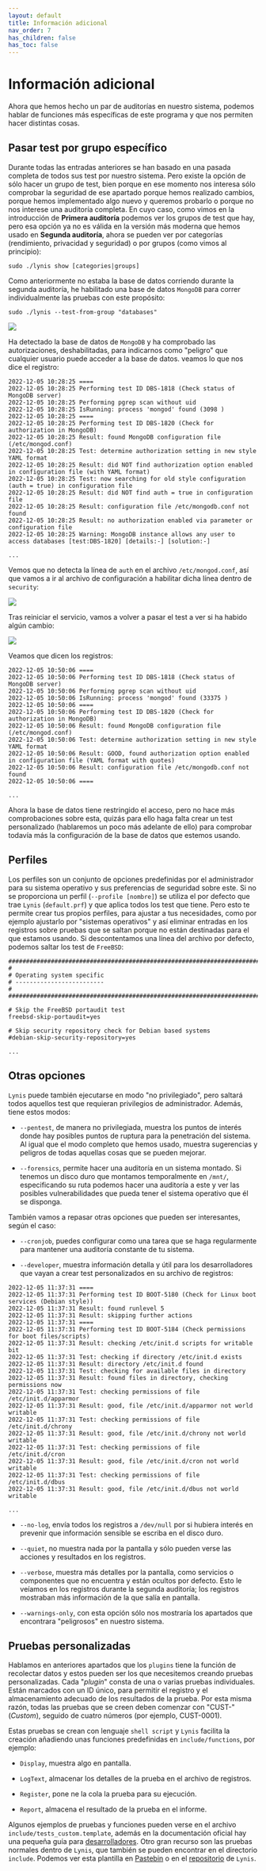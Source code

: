 ```yaml
---
layout: default
title: Información adicional
nav_order: 7
has_children: false
has_toc: false
---
```


# Información adicional

Ahora que hemos hecho un par de auditorías en nuestro sistema, podemos hablar de funciones más específicas de este programa y que nos permiten hacer distintas cosas.


## Pasar test por grupo específico

Durante todas las entradas anteriores se han basado en una pasada completa de todos sus test por nuestro sistema. Pero existe la opción de sólo hacer un grupo de test, bien porque en ese momento nos interesa sólo comprobar la seguridad de ese apartado porque hemos realizado cambios, porque hemos implementado algo nuevo y queremos probarlo o porque no nos interese una auditoría completa. En cuyo caso, como vimos en la introducción de **Primera auditoría** podemos ver los grupos de test que hay, pero esa opción ya no es válida en la versión más moderna que hemos usado en **Segunda auditoría**, ahora se pueden ver por categorías (rendimiento, privacidad y seguridad) o por grupos (como vimos al principio):

~~~
sudo ./lynis show [categories|groups]
~~~

Como anteriormente no estaba la base de datos corriendo durante la segunda auditoría, he habilitado una base de datos `MongoDB` para correr individualmente las pruebas con este propósito:

~~~
sudo ./lynis --test-from-group "databases"
~~~ 

<img src="https://raw.githubusercontent.com/crivmar/crivmar-lynis.github.io/main/assets/images/91.png"/>

Ha detectado la base de datos de `MongoDB` y ha comprobado las autorizaciones, deshabilitadas, para indicarnos como "peligro" que cualquier usuario puede acceder a la base de datos. veamos lo que nos dice el registro:

~~~
2022-12-05 10:28:25 ====
2022-12-05 10:28:25 Performing test ID DBS-1818 (Check status of MongoDB server)
2022-12-05 10:28:25 Performing pgrep scan without uid
2022-12-05 10:28:25 IsRunning: process 'mongod' found (3098 )
2022-12-05 10:28:25 ====
2022-12-05 10:28:25 Performing test ID DBS-1820 (Check for authorization in MongoDB)
2022-12-05 10:28:25 Result: found MongoDB configuration file (/etc/mongod.conf)
2022-12-05 10:28:25 Test: determine authorization setting in new style YAML format
2022-12-05 10:28:25 Result: did NOT find authorization option enabled in configuration file (with YAML format)
2022-12-05 10:28:25 Test: now searching for old style configuration (auth = true) in configuration file
2022-12-05 10:28:25 Result: did NOT find auth = true in configuration file
2022-12-05 10:28:25 Result: configuration file /etc/mongodb.conf not found
2022-12-05 10:28:25 Result: no authorization enabled via parameter or configuration file
2022-12-05 10:28:25 Warning: MongoDB instance allows any user to access databases [test:DBS-1820] [details:-] [solution:-]

...
~~~

Vemos que no detecta la línea de `auth` en el archivo `/etc/mongod.conf`, así que vamos a ir al archivo de configuración a habilitar dicha línea dentro de `security`:


<img src="https://raw.githubusercontent.com/crivmar/crivmar-lynis.github.io/main/assets/images/92.png"/>

Tras reiniciar el servicio, vamos a volver a pasar el test a ver si ha habido algún cambio:

<img src="https://raw.githubusercontent.com/crivmar/crivmar-lynis.github.io/main/assets/images/93.png"/>


Veamos que dicen los registros:

~~~
2022-12-05 10:50:06 ====
2022-12-05 10:50:06 Performing test ID DBS-1818 (Check status of MongoDB server)
2022-12-05 10:50:06 Performing pgrep scan without uid
2022-12-05 10:50:06 IsRunning: process 'mongod' found (33375 )
2022-12-05 10:50:06 ====
2022-12-05 10:50:06 Performing test ID DBS-1820 (Check for authorization in MongoDB)
2022-12-05 10:50:06 Result: found MongoDB configuration file (/etc/mongod.conf)
2022-12-05 10:50:06 Test: determine authorization setting in new style YAML format
2022-12-05 10:50:06 Result: GOOD, found authorization option enabled in configuration file (YAML format with quotes)
2022-12-05 10:50:06 Result: configuration file /etc/mongodb.conf not found
2022-12-05 10:50:06 ====

...
~~~

Ahora la base de datos tiene restringido el acceso, pero no hace más comprobaciones sobre esta, quizás para ello haga falta crear un test personalizado (hablaremos un poco más adelante de ello) para comprobar todavía más la configuración de la base de datos que estemos usando.


## Perfiles

Los perfiles son un conjunto de opciones predefinidas por el administrador para su sistema operativo y sus preferencias de seguridad sobre este. Si no se proporciona un perfil (`--profile [nombre]`) se utiliza el por defecto que trae `Lynis` (`default.prf`) y que aplica todos los test que tiene. Pero esto te permite crear tus propios perfiles, para ajustar a tus necesidades, como por ejemplo ajustarlo por "sistemas operativos" y así eliminar entradas en los registros sobre pruebas que se saltan porque no están destinadas para el que estamos usando. Si descontentamos una línea del archivo por defecto, podemos saltar los test de `FreeBSD`:

~~~
#################################################################################
#
# Operating system specific
# -------------------------
#
#################################################################################

# Skip the FreeBSD portaudit test
freebsd-skip-portaudit=yes

# Skip security repository check for Debian based systems
#debian-skip-security-repository=yes

...
~~~

## Otras opciones

`Lynis` puede también ejecutarse en modo "no privilegiado", pero saltará todos aquellos test que requieran privilegios de administrador. Además, tiene estos modos:

- `--pentest`, de manera no privilegiada, muestra los puntos de interés donde hay posibles puntos de ruptura para la penetración del sistema. Al igual que el modo completo que hemos usado, muestra sugerencias y peligros de todas aquellas cosas que se pueden mejorar.

- `--forensics`, permite hacer una auditoría en un sistema montado. Si tenemos un disco duro que montamos temporalmente en `/mnt/`, especificando su ruta podemos hacer una auditoría a este y ver las posibles vulnerabilidades que pueda tener el sistema operativo que él se disponga.


También vamos a repasar otras opciones que pueden ser interesantes, según el caso:

- `--cronjob`, puedes configurar como una tarea que se haga regularmente para mantener una auditoría constante de tu sistema.

- `--developer`, muestra información detalla y útil para los desarrolladores que vayan a crear test personalizados en su archivo de registros:

~~~
2022-12-05 11:37:31 ====
2022-12-05 11:37:31 Performing test ID BOOT-5180 (Check for Linux boot services (Debian style))
2022-12-05 11:37:31 Result: found runlevel 5
2022-12-05 11:37:31 Result: skipping further actions
2022-12-05 11:37:31 ====
2022-12-05 11:37:31 Performing test ID BOOT-5184 (Check permissions for boot files/scripts)
2022-12-05 11:37:31 Result: checking /etc/init.d scripts for writable bit
2022-12-05 11:37:31 Test: checking if directory /etc/init.d exists
2022-12-05 11:37:31 Result: directory /etc/init.d found
2022-12-05 11:37:31 Test: checking for available files in directory
2022-12-05 11:37:31 Result: found files in directory, checking permissions now
2022-12-05 11:37:31 Test: checking permissions of file /etc/init.d/apparmor
2022-12-05 11:37:31 Result: good, file /etc/init.d/apparmor not world writable
2022-12-05 11:37:31 Test: checking permissions of file /etc/init.d/chrony
2022-12-05 11:37:31 Result: good, file /etc/init.d/chrony not world writable
2022-12-05 11:37:31 Test: checking permissions of file /etc/init.d/cron
2022-12-05 11:37:31 Result: good, file /etc/init.d/cron not world writable
2022-12-05 11:37:31 Test: checking permissions of file /etc/init.d/dbus
2022-12-05 11:37:31 Result: good, file /etc/init.d/dbus not world writable

...
~~~

- `--no-log`, envía todos los registros a `/dev/null` por si hubiera interés en prevenir que información sensible se escriba en el disco duro.

- `--quiet`, no muestra nada por la pantalla y sólo pueden verse las acciones y resultados en los registros.

- `--verbose`, muestra más detalles por la pantalla, como servicios o componentes que no encuentra y están ocultos por defecto. Esto le veíamos en los registros durante la segunda auditoría; los registros mostraban más información de la que salía en pantalla.

- `--warnings-only`, con esta opción sólo nos mostraría los apartados que encontrara "peligrosos" en nuestro sistema.


## Pruebas personalizadas

Hablamos en anteriores apartados que los `plugins` tiene la función de recolectar datos y estos pueden ser los que necesitemos creando pruebas personalizadas.
Cada "*plugin*" consta de una o varias pruebas individuales. Están marcados con un ID único, para permitir el registro y el almacenamiento adecuado de los resultados de la prueba. Por esta misma razón, todas las pruebas que se creen deben comenzar con "CUST-" (*Custom*), seguido de cuatro números (por ejemplo, CUST-0001).

Estas pruebas se crean con lenguaje `shell script` y `Lynis` facilita la creación añadiendo unas funciones predefinidas en `include/functions`, por ejemplo:

- `Display`, muestra algo en pantalla.

- `LogText`, almacenar los detalles de la prueba en el archivo de registros.

- `Register`, pone ne la cola la prueba para su ejecución.

- `Report`, almacena el resultado de la prueba en el informe.


Algunos ejemplos de pruebas y funciones pueden verse en el archivo `include/tests_custom.template`, además en la documentación oficial hay una pequeña guía para [desarrolladores](https://cisofy.com/documentation/lynis/plugins/development/). Otro gran recurso son las pruebas normales dentro de `Lynis`, que también se pueden encontrar en el directorio `include`. Podemos ver esta plantilla en [Pastebin](https://pastebin.com/0x83n2vy) o en el [repositorio](https://github.com/CISOfy/lynis/blob/master/include/tests_custom.template) de `Lynis`.


